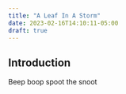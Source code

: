 ```yaml
---
title: "A Leaf In A Storm"
date: 2023-02-16T14:10:11-05:00
draft: true
---
```

## Introduction
Beep boop spoot the snoot